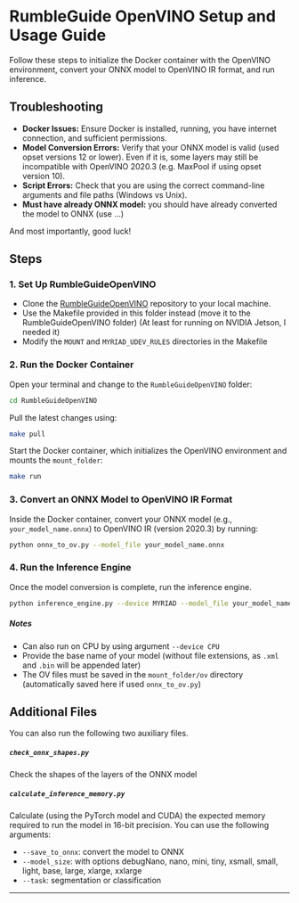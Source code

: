 # RumbleGuide OpenVINO Setup and Usage Guide

Follow these steps to initialize the Docker container with the OpenVINO environment, convert your ONNX model to OpenVINO IR format, and run inference.

## Troubleshooting

- **Docker Issues:** Ensure Docker is installed, running, you have internet connection, and sufficient permissions.
- **Model Conversion Errors:** Verify that your ONNX model is valid (used opset versions 12 or lower). Even if it is, some layers may still be incompatible with OpenVINO 2020.3 (e.g. MaxPool if using opset version 10).
- **Script Errors:** Check that you are using the correct command-line arguments and file paths (Windows vs Unix).
- **Must have already ONNX model:** you should have already converted the model to ONNX (use ...)

And most importantly, good luck!

## Steps

### 1. Set Up RumbleGuideOpenVINO

- Clone the [RumbleGuideOpenVINO](https://github.com/sirbastiano/RumbleGuideOpenVINO/tree/main) repository to your local machine.
- Use the Makefile provided in this folder instead (move it to the RumbleGuideOpenVINO folder) (At least for running on NVIDIA Jetson, I needed it)
- Modify the `MOUNT` and `MYRIAD_UDEV_RULES` directories in the Makefile


### 2. Run the Docker Container

Open your terminal and change to the `RumbleGuideOpenVINO` folder:

```bash
cd RumbleGuideOpenVINO
```

Pull the latest changes using:

```bash
make pull
```

Start the Docker container, which initializes the OpenVINO environment and mounts the `mount_folder`:

```bash
make run
```

### 3. Convert an ONNX Model to OpenVINO IR Format

Inside the Docker container, convert your ONNX model (e.g., `your_model_name.onnx`) to OpenVINO IR (version 2020.3) by running:

```bash
python onnx_to_ov.py --model_file your_model_name.onnx
```

### 4. Run the Inference Engine

Once the model conversion is complete, run the inference engine.

```bash
python inference_engine.py --device MYRIAD --model_file your_model_name
```

##### Notes
-  Can also run on CPU by using argument `--device CPU`
-  Provide the base name of your model (without file extensions, as `.xml` and `.bin` will be appended later)
-  The OV files must be saved in the `mount_folder/ov` directory (automatically saved here if used `onnx_to_ov.py`)



## Additional Files
You can also run the following two auxiliary files.
##### `check_onnx_shapes.py` 
Check the shapes of the layers of the ONNX model

##### `calculate_inference_memory.py`
Calculate (using the PyTorch model and CUDA) the expected memory required to run the model in 16-bit precision. You can use the following arguments:

- `--save_to_onnx`: convert the model to ONNX
- `--model_size`: with options debugNano, nano, mini, tiny, xsmall, small, light, base, large, xlarge, xxlarge
- `--task`: segmentation or classification



---